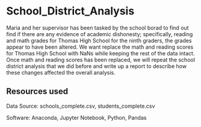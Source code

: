 # School_District_Analysis

Maria and her supervisor has been tasked by the school borad to find out find if there are any evidence of academic dishonesty; specifically, reading and math grades for Thomas High School for the ninth graders, the grades appear to have been altered. We want replace the math and reading scores for Thomas High School with NaNs while keeping the rest of the data intact. Once math and reading scores has been replaced, we will repeat the school district analysis that we did before and write up a report to describe how these changes affected the overall analysis.

## Resources used 
Data Source: schools_complete.csv, students_complete.csv

Software: Anaconda, Jupyter Notebook, Python, Pandas

